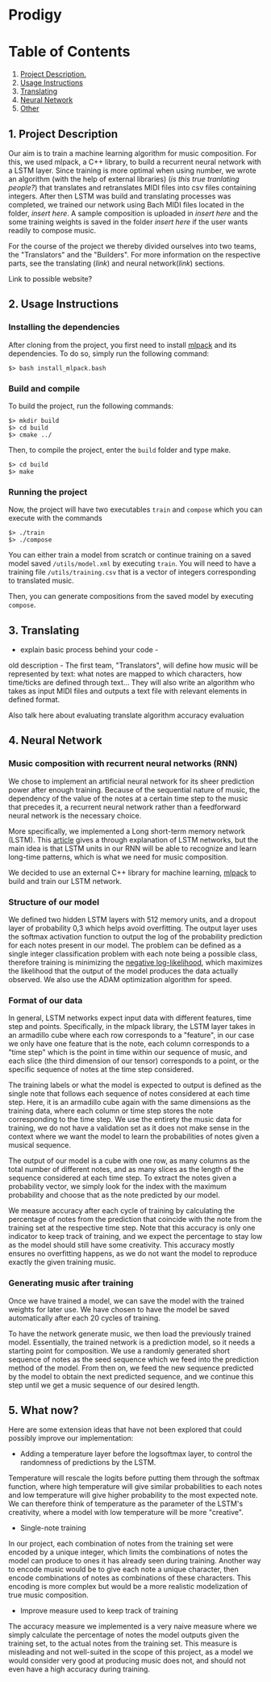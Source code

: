 # Prodigy

# Table of Contents 

1. [ Project Description. ](#desc)
2. [ Usage Instructions ](#usage)
3. [ Translating ](#trans)
4. [ Neural Network](#network)
5. [ Other ](#other)

<a name="desc"></a>
## 1. Project Description

Our aim is to train a machine learning algorithm for music composition. For this, we used mlpack, a C++ library, to build a recurrent neural network with a LSTM layer. Since training is more optimal when using number, we wrote an algorithm (with the help of external libraries) (*is this true tranlating people?*) that translates and retranslates MIDI files into csv files containing integers. After then LSTM was build and translating processes was completed, we trained our network using Bach MIDI files located in the folder, *insert here*. A sample composition is uploaded in *insert here* and the some training weights is saved in the folder *insert here* if the user wants readily to compose music. 

For the course of the project we thereby divided ourselves into two teams, the "Translators" and the "Builders". For more information on the respective parts, see the translating (*link*) and neural network(*link*) sections. 

Link to possible website? 

<a name="usage"></a>
## 2. Usage Instructions

### Installing the dependencies
After cloning from the project, you first need to install [mlpack](https://www.mlpack.org) and its dependencies.
To do so, simply run the following command:
```
$> bash install_mlpack.bash 
```

### Build and compile
To build the project, run the following commands:
```
$> mkdir build
$> cd build
$> cmake ../
```

Then, to compile the project, enter the `build` folder and type make.
```
$> cd build
$> make
```

### Running the project
Now, the project will have two executables `train` and `compose` which you can execute with the commands 
```
$> ./train
$> ./compose
```
You can either train a model from scratch or continue training on a saved model saved `/utils/model.xml` by executing `train`.
You will need to have a training file `/utils/training.csv` that is a vector of integers corresponding to translated music.

Then, you can generate compositions from the saved model by executing `compose`.

<a name="trans"></a>
## 3. Translating 

- explain basic process behind your code - 

old description - 
The first team, "Translators", will define how music will be represented by text: what notes are mapped to which characters, how time/ticks are defined through text... They will also write an algorithm who takes as input MIDI files and outputs a text file with relevant elements in defined format. 

Also talk here about evaluating translate algorithm accuracy evaluation 

<a name="network"></a>
## 4. Neural Network 
### Music composition with recurrent neural networks (RNN)
We chose to implement an artificial neural network for its sheer prediction power after enough training. Because of the sequential nature of music, the dependency of the value of the notes at a certain time step to the music that precedes it, a recurrent neural network rather than a feedforward neural network is the necessary choice.

More specifically, we implemented a Long short-term memory network (LSTM). This [article](http://colah.github.io/posts/2015-08-Understanding-LSTMs/) gives a through explanation of LSTM networks, but the main idea is that LSTM units in our RNN will be able to recognize and learn long-time patterns, which is what we need for music composition.

We decided to use an external C++ library for machine learning, [mlpack](https://www.mlpack.org) to build and train our LSTM network.

### Structure of our model
We defined two hidden LSTM layers with 512 memory units, and a dropout layer of probability 0,3 which helps avoid overfitting. The output layer uses the softmax activation function to output the log of the probability prediction for each notes present in our model.
The problem can be defined as a single integer classification problem with each note being a possible class, therefore training is minimizing the [negative log-likelihood](https://ljvmiranda921.github.io/notebook/2017/08/13/softmax-and-the-negative-log-likelihood/), which maximizes the likelihood that the output of the model produces the data actually observed. We also use the ADAM optimization algorithm for speed.

### Format of our data
In general, LSTM networks expect input data with different features, time step and points. Specifically, in the mlpack library, the LSTM layer takes in an armadillo cube where each row corresponds to a "feature", in our case we only have one feature that is the note, each column corresponds to a "time step" which is the point in time within our sequence of music, and each slice (the third dimension of our tensor) corresponds to a point, or the specific sequence of notes at the time step considered.

The training labels or what the model is expected to output is defined as the single note that follows each sequence of notes considered at each time step. Here, it is an armadillo cube again with the same dimensions as the training data, where each column or time step stores the note corresponding to the time step.
We use the entirety the music data for training, we do not have a validation set as it does not make sense in the context where we want the model to learn the probabilities of notes given a musical sequence.

The output of our model is a cube with one row, as many columns as the total number of different notes, and as many slices as the length of the sequence considered at each time step. To extract the notes given a probability vector, we simply look for the index with the maximum probability and choose that as the note predicted by our model. 

We measure accuracy after each cycle of training by calculating the percentage of notes from the prediction that coincide with the note from the training set at the respective time step. Note that this accuracy is only one indicator to keep track of training, and we expect the percentage to stay low as the model should still have some creativity. This accuracy mostly ensures no overfitting happens, as we do not want the model to reproduce exactly the given training music. 

### Generating music after training
Once we have trained a model, we can save the model with the trained weights for later use. We have chosen to have the model be saved automatically after each 20 cycles of training.

To have the network generate music, we then load the previously trained model. Essentially, the trained network is a prediction model, so it needs a starting point for composition. We use a randomly generated short sequence of notes as the seed sequence which we feed into the prediction method of the model. From then on, we feed the new sequence predicted by the model to obtain the next predicted sequence, and we continue this step until we get a music sequence of our desired length.

<a name="extra"></a>
## 5. What now?

Here are some extension ideas that have not been explored that could possibly improve our implementation:
* Adding a temperature layer before the logsoftmax layer, to control the randomness of predictions by the LSTM. 

Temperature will rescale the logits before putting them through the softmax function, where high temperature will give similar probabilities to each notes and low temperature will give higher probability to the most expected note. We can therefore think of temperature as the parameter of the LSTM's creativity, where a model with low temperature will be more "creative".
* Single-note training

In our project, each combination of notes from the training set were encoded by a unique integer, which limits the combinations of notes the model can produce to ones it has already seen during training. Another way to encode music would be to give each note a unique character, then encode combinations of notes as combinations of these characters. This encoding is more complex but would be a more realistic modelization of true music composition.

* Improve measure used to keep track of training

The accuracy measure we implemented is a very naive measure where we simply calculate the percentage of notes the model outputs given the training set, to the actual notes from the training set. This measure is misleading and not well-suited in the scope of this project, as a model we would consider very good at producing music does not, and should not even have a high accuracy during training.  





